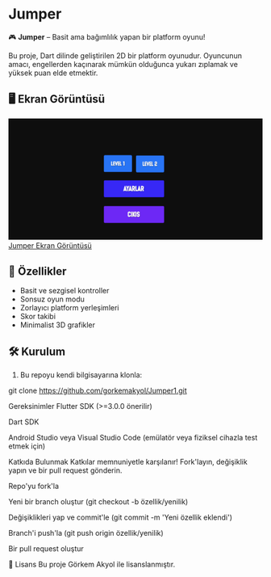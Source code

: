 # Jumper

🎮 **Jumper** – Basit ama bağımlılık yapan bir platform oyunu!

Bu proje, Dart dilinde geliştirilen 2D bir platform oyunudur. Oyuncunun amacı, engellerden kaçınarak mümkün olduğunca yukarı zıplamak ve yüksek puan elde etmektir.

## 🖥️ Ekran Görüntüsü

![Jumper Ekran Görüntüsü](screenshots/anasayfa.png)
[Jumper Ekran Görüntüsü](screenshots/oyuniçi.png)

## 🚀 Özellikler

- Basit ve sezgisel kontroller
- Sonsuz oyun modu
- Zorlayıcı platform yerleşimleri
- Skor takibi
- Minimalist 3D grafikler

## 🛠️ Kurulum

1. Bu repoyu kendi bilgisayarına klonla:

git clone https://github.com/gorkemakyol/Jumper1.git

 Gereksinimler
Flutter SDK (>=3.0.0 önerilir)

Dart SDK

Android Studio veya Visual Studio Code (emülatör veya fiziksel cihazla test etmek için)

Katkıda Bulunmak
Katkılar memnuniyetle karşılanır! Fork'layın, değişiklik yapın ve bir pull request gönderin.

Repo'yu fork'la

Yeni bir branch oluştur (git checkout -b özellik/yenilik)

Değişiklikleri yap ve commit'le (git commit -m 'Yeni özellik eklendi')

Branch'i push'la (git push origin özellik/yenilik)

Bir pull request oluştur

📄 Lisans
Bu proje Görkem Akyol ile lisanslanmıştır.


